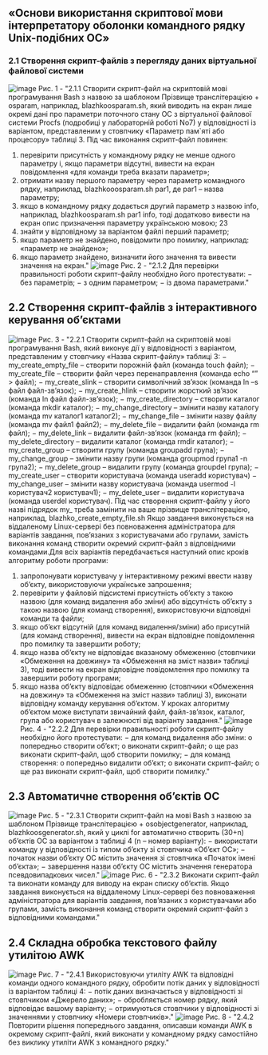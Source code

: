 ## «Основи використання скриптової мови інтерпретатору оболонки командного рядку Unix-подібних ОС»
### 2.1 Створення скрипт-файлів з перегляду даних віртуальної файлової системи
![image](https://github.com/user-attachments/assets/b94a5818-8c6e-4b09-8681-2d47d902ca34)
Рис. 1 - "2.1.1 Створити скрипт-файл на скриптовій мові програмування Bash з назвою за
шаблоном Прізвище транслітерацією + osparam, наприклад, blazhkoosparam.sh, який
виводить на екран лише окремі дані про параметри поточного стану ОС з віртуальної файлової
системи Procfs (подробиці у лабораторній роботі No7) у відповідності із варіантом,
представленим у стовпчику «Параметр пам`яті або процесору» таблиці 3.
Під час виконання скрипт-файл повинен:
1) перевірити присутність у командному рядку не менше одного параметру і, якщо
параметри відсутні, вивести на екран повідомлення «для команди треба вказати параметр»;
2) отримати назву першого параметру через параметр командного рядку, наприклад,
blazhkooosparam.sh par1, де par1 – назва параметру;
3) якщо в командному рядку додається другий параметр з назвою info, наприклад,
blazhkoosparam.sh par1 info, тоді додатково вивести на екран опис призначення параметру
українською мовою; 23
4) знайти у відповідному за варіантом файлі перший параметр;
5) якщо параметр не знайдено, повідомити про помилку, наприклад: «параметр не
знайдено»;
6) якщо параметр знайдено, визначити його значення та вивести значення на екран."
![image](https://github.com/user-attachments/assets/d7a25994-1fab-4cd1-a53e-fb1627a0a04e)
Рис. 2 - "2.1.2 Для перевірки правильності роботи скрипт-файлу необхідно його протестувати:
− без параметрів;
− з одним параметром;
− із двома параметрами."
## 2.2 Створення скрипт-файлів з інтерактивного керування об’єктами
![image](https://github.com/user-attachments/assets/c93592c4-67fa-4592-a63d-47c351c54cdf)
Рис. 3 - "2.2.1 Створити скрипт-файл на скриптовій мові програмування Bash, який виконує дії
у відповідності з варіантом, представленим у стовпчику «Назва скрипт-файлу» таблиці 3:
− my_create_empty_file – створити порожній файл (команда touch файл);
− my_create_file – створити файл через перенаправлення (команда echo “” > файл);
− my_create_slink – створити символічний зв’язок (команда ln –s файл файл-зв’язок);
− my_create_hlink – створити жорсткий зв’язок (команда ln файл файл-зв’язок);
− my_create_directory – створити каталог (команда mkdir каталог);
− my_change_directory – змінити назву каталогу (команда mv каталог1 каталог2);
− my_change_file – змінити назву файлу (команда mv файл1 файл2);
− my_delete_file – видалити файл (команда rm файл);
− my_delete_link – видалити файл-зв’язок (команда rm файл);
− my_delete_directory – видалити каталог (команда rmdir каталог);
− my_create_group – створити групу (команда groupadd група);
− my_change_group – змінити назву групи (команда groupmod група1 -n група2);
− my_delete_group – видалити групу (команда groupdel група);
− my_create_user – створити користувача (команда useradd користувач)
− my_change_user – змінити назву користувача (команда usermod -l користувач2
користувач1);
− my_delete_user – видалити користувача (команда userdel користувач).
Під час створення скрипт-файлу у його назві підрядок my_ треба замінити на ваше
прізвище транслітерацією, наприклад, blazhko_create_empty_file.sh
Якщо завдання виконується на віддаленому Linux-сервері без повноваження
адміністратора для варіантів завдання, пов’язаних з користувачами або групами, замість
виконання команд створити окремий скрипт-файл з відповідними командами.Для всіх варіантів передбачається наступний опис кроків алгоритму роботи програми:
1) запропонувати користувачу у інтерактивному режимі ввести назву об’єкту,
використовуючи українське запрошення;
2) перевірити у файловій підсистемі присутність об’єкту з такою назвою (для команд
видалення або зміни) або відсутність об’єкту з такою назвою (для команд створення),
використовуючи відповідні команди та файли;
3) якщо об’єкт відсутній (для команд видалення/зміни) або присутній (для команд
створення), вивести на екран відповідне повідомлення про помилку та завершити роботу;
4) якщо назва об’єкту не відповідає вказаному обмеженню (стовпчики «Обмеження на
довжину» та «Обмеження на зміст назви» таблиці 3), тоді вивести на екран відповідне
повідомлення про помилку та завершити роботу програми;
5) якщо назва об’єкту відповідає обмеженню (стовпчики «Обмеження на довжину» та
«Обмеження на зміст назви» таблиці 3), виконати відповідну команду керування об’єктом.
У кроках алгоритму об’єктом може виступати звичайний файл, файл-зв’язок, каталог,
група або користувач в залежності від варіанту завдання."
![image](https://github.com/user-attachments/assets/ae51107b-a132-4ca1-9f4f-341ccd1a2995)
Рис. 4 - "2.2.2 Для перевірки правильності роботи скрипт-файлу необхідно його протестувати:
− для команд видалення або зміни:
o попередньо створити об’єкт;
o виконати скрипт-файл;
o ще раз виконати скрипт-файл, щоб створити помилку;
− для команд створення:
o попередньо видалити об’єкт;
o виконати скрипт-файл;
o ще раз виконати скрипт-файл, щоб створити помилку."
## 2.3 Автоматичне створення об’єктів ОС
![image](https://github.com/user-attachments/assets/12c02b82-f1b8-4830-9efc-1c68f58c7d20)
Рис. 5 - "2.3.1 Створити скрипт-файл на мові Bash з назвою за шаблоном Прізвище
транслітерацією + osobjectgenerator, наприклад, blazhkoosgenerator.sh, який у циклі for
автоматично створить (30+n) об’єктів ОС за варіантом з таблиці 4 (n – номер варіанту):
− використати команду у відповідності із типом об’єкту зі стовпчика «Об’єкт ОС»;
− початок назви об’єкту ОС містить значення зі стовпчика «Початок імені об’єкта»;
− завершення назви об’єкту ОС містить значення генератора псевдовипадкових чисел."
![image](https://github.com/user-attachments/assets/de0c2fcd-353b-4a50-afc7-6a53c0da60c5)
Рис. 6 - "2.3.2 Виконати скрипт-файл та виконати команду для виводу на екран списку об’єктів.
Якщо завдання виконується на віддаленому Linux-сервері без повноваження
адміністратора для варіантів завдання, пов’язаних з користувачами або групами, замість
виконання команд створити окремий скрипт-файл з відповідними командами."
## 2.4 Складна обробка текстового файлу утилітою AWK
![image](https://github.com/user-attachments/assets/49dd345c-b638-4c73-86ba-7424eda85b81)
Рис. 7 - "2.4.1 Використовуючи утиліту AWK та відповідні команди одного командного рядку,
обробити потік даних у відповідності із варіантом таблиці 4:
− потік даних визначається у відповідності зі стовпчиком «Джерело даних»;
− обробляється номер рядку, який відповідає вашому варіанту;
− отримуються стовпчики у відповідності зі значеннями у стовпчику «Номери
стовпчиків»."
![image](https://github.com/user-attachments/assets/526741a5-31d4-4418-8c9f-2331fbc252a1)
Рис. 8 - "2.4.2 Повторити рішення попереднього завдання, описавши команди AWK в окремому
скрипт-файлі, який виконати у командному рядку самостійно без виклику утиліти AWK з
командного рядку."
